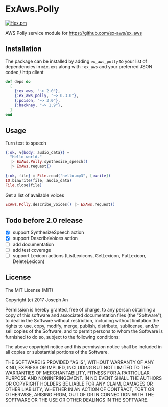 # ExAws.Polly
[![Hex.pm](https://img.shields.io/hexpm/v/ex_aws_polly.svg)](https://hex.pm/packages/ex_aws_polly)

AWS Polly service module for https://github.com/ex-aws/ex_aws

## Installation

The package can be installed by adding `ex_aws_polly` to your list of dependencies in `mix.exs`
along with `:ex_aws` and your preferred JSON codec / http client

```elixir
def deps do
  [
    {:ex_aws, "~> 2.0"},
    {:ex_aws_polly, "~> 0.3.0"},
    {:poison, "~> 3.0"},
    {:hackney, "~> 1.9"},
  ]
end
```

## Usage

Turn text to speech
```elixir
{:ok, %{body: audio_data}} =
  "Hello world."
  |> ExAws.Polly.synthesize_speech()
  |> ExAws.request()

{:ok, file} = File.read("hello.mp3", [:write])
IO.binwrite(file, audio_data)
File.close(file)
```

Get a list of available voices
```elixir
ExAws.Polly.describe_voices() |> ExAws.request()
```

## Todo before 2.0 release

- [x] support SynthesizeSpeech action
- [x] support DescribeVoices action
- [ ] add documentation
- [ ] add test coverage
- [ ] support Lexicon actions (ListLexicons, GetLexicon, PutLexicon, DeleteLexicon)

## License

The MIT License (MIT)

Copyright (c) 2017 Joseph An

Permission is hereby granted, free of charge, to any person obtaining a copy
of this software and associated documentation files (the "Software"), to deal
in the Software without restriction, including without limitation the rights
to use, copy, modify, merge, publish, distribute, sublicense, and/or sell
copies of the Software, and to permit persons to whom the Software is
furnished to do so, subject to the following conditions:

The above copyright notice and this permission notice shall be included in
all copies or substantial portions of the Software.

THE SOFTWARE IS PROVIDED "AS IS", WITHOUT WARRANTY OF ANY KIND, EXPRESS OR
IMPLIED, INCLUDING BUT NOT LIMITED TO THE WARRANTIES OF MERCHANTABILITY,
FITNESS FOR A PARTICULAR PURPOSE AND NONINFRINGEMENT. IN NO EVENT SHALL THE
AUTHORS OR COPYRIGHT HOLDERS BE LIABLE FOR ANY CLAIM, DAMAGES OR OTHER
LIABILITY, WHETHER IN AN ACTION OF CONTRACT, TORT OR OTHERWISE, ARISING FROM,
OUT OF OR IN CONNECTION WITH THE SOFTWARE OR THE USE OR OTHER DEALINGS IN
THE SOFTWARE.
